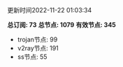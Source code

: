 更新时间2022-11-22 01:03:34

**总订阅: 73**
**总节点: 1079**
**有效节点: 345**
- trojan节点: 99
- v2ray节点: 191
- ss节点: 55
